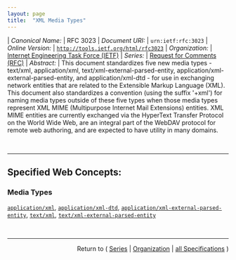 ```yaml
---
layout: page
title:  "XML Media Types"
---
```


| *Canonical Name:* | RFC 3023
| *Document URI:* | `urn:ietf:rfc:3023`
| *Online Version:* | [`http://tools.ietf.org/html/rfc3023`](http://tools.ietf.org/html/rfc3023)
| *Organization:* | [Internet Engineering Task Force (IETF)](..  "List of specification series by this organization")
| *Series:* | [Request for Comments (RFC)](.  "List of specifications in this series")
| *Abstract:* | This document standardizes five new media types - text/xml, application/xml, text/xml-external-parsed-entity, application/xml-external-parsed-entity, and application/xml-dtd - for use in exchanging network entities that are related to the Extensible Markup Language (XML). This document also standardizes a convention (using the suffix '+xml') for naming media types outside of these five types when those media types represent XML MIME (Multipurpose Internet Mail Extensions) entities. XML MIME entities are currently exchanged via the HyperText Transfer Protocol on the World Wide Web, are an integral part of the WebDAV protocol for remote web authoring, and are expected to have utility in many domains.

<br/>
<hr/>

## Specified Web Concepts:

### Media Types

[`application/xml`](/concepts/media-type/application/xml "Application/xml is preferable when an XML document is unreadable by casual users."), [`application/xml-dtd`](/concepts/media-type/application/xml-dtd "The media type application/xml-dtd SHOULD be used for &#34;external DTD subsets&#34; or &#34;external parameter entities&#34;."), [`application/xml-external-parsed-entity`](/concepts/media-type/application/xml-external-parsed-entity "Application/xml is preferable when an XML external parsed entity is unreadable by casual users."), [`text/xml`](/concepts/media-type/text/xml "If an XML document - that is, the unprocessed, source XML document - is readable by casual users, text/xml is preferable to application/xml. MIME user agents (and web user agents) that do not have explicit support for text/xml will treat it as text/plain, for example, by displaying the XML MIME entity as plain text."), [`text/xml-external-parsed-entity`](/concepts/media-type/text/xml-external-parsed-entity "If an XML external parsed entity - that is, the unprocessed, source XML entity - is readable by casual users, text/xml-external-parsed-entity is preferable to application/xml-external-parsed-entity. MIME user agents (and web user agents) that do not have explicit support for text/xml-external-parsed-entity will treat it as text/plain, for example, by displaying the XML MIME entity as plain text.")



<br/>
<hr/>

<p style="text-align: right">Return to ( <a href="./">Series</a> | <a href="../">Organization</a> | <a href="../../">all Specifications</a> )</p>